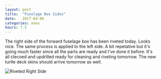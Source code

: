 ```yaml
---
layout: post
title:  "Fuselage Box Sides"
date:   2017-04-06 
categories: onex
hours: 7.5
---
```


The right side of the forward fuselage box has been riveted today.  Looks nice.  The same process is applied to the left side.  A bit repetative but it's going much faster since all the parts are ready and I've done it before.  It's all clecoed and updrilled ready for cleaning and riveting tomorrow.  The new turtle deck skins should arrive tomorrow as well.  
   

![Riveted Right Side](/onex/img/2017-04-06/1.jpg)

